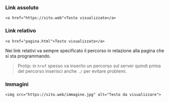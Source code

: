 ### Link assoluto
`<a href="https://sito.web">Testo visualizzato</a>`

### Link relativo
`<a href="pagina.html">Testo visualizzato</a>`

Nei link relativi va sempre specificato il percorso in relazione alla pagina che si sta programmando.
> Protip: in `href` spesso va inserito un percorso sul server quindi prima del percorso inserisci anche `./` per evitare problemi.


### Immagini
`<img src="https://sito.web/immagine.jpg" alt="Testo da visualizzare">`
